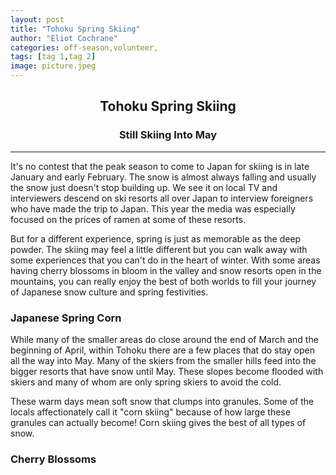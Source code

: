 ```yaml
---
layout: post
title: "Tohoku Spring Skiing"
author: "Eliot Cochrane"
categories: off-season,volunteer,
tags: [tag 1,tag 2]
image: picture.jpeg
---
```


## <center>Tohoku Spring Skiing</center>
### <center>Still Skiing Into May</center>

***

It's no contest that the peak season to come to Japan for skiing is in late January and early February. The snow is almost always falling and usually the snow just doesn't stop building up. We see it on local TV and interviewers descend on ski resorts all over Japan to interview foreigners who have made the trip to Japan. This year the media was especially focused on the prices of ramen at some of these resorts.

But for a different experience, spring is just as memorable as the deep powder. The skiing may feel a little different but you can walk away with some experiences that you can't do in the heart of winter. With some areas having cherry blossoms in bloom in the valley and snow resorts open in the mountains, you can really enjoy the best of both worlds to fill your journey of Japanese snow culture and spring festivities.

### Japanese Spring Corn

While many of the smaller areas do close around the end of March and the beginning of April, within Tohoku there are a few places that do stay open all the way into May. Many of the skiers from the smaller hills feed into the bigger resorts that have snow until May. These slopes become flooded with skiers and many of whom are only spring skiers to avoid the cold.

These warm days mean soft snow that clumps into granules. Some of the locals affectionately call it "corn skiing" because of how large these granules can actually become! Corn skiing gives the best of all types of snow.

### Cherry Blossoms